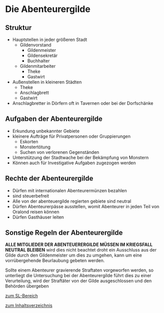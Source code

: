 # Die Abenteurergilde

## Struktur

- Hauptstellen in jeder größeren Stadt
  - Gildenvorstand
    - Gildenmeister
    - Gildensekretär
    - Buchhalter
  - Gildenmitarbeiter
    - Theke
    - Gastwirt
- Außenstellen in kleineren Städten
  - Theke
  - Anschlagbrett
  - Gastwirt
- Anschlagbretter in Dörfern oft in Tavernen oder bei der Dorfschänke

## Aufgaben der Abenteurergilde

- Erkundung unbekannter Gebiete
- kleinere Aufträge für Privatpersonen oder Gruppierungen
  - Eskorten
  - Monstertötung
  - Suchen von verlorenen Gegenständen
- Unterstützung der Stadtwache bei der Bekämpfung von Monstern
- Können auch für Investigative Aufgaben zugezogen werden

## Rechte der Abenteurergilde

- Dürfen mit internationalen Abenteurermünzen bezahlen
- sind steuerbefreit
- Alle von der abenteuergilde regierten gebiete sind neutral
- Dürfen Abenteurerpässe ausstellen, womit Abenteurer in jeden Teil von Oralond reisen können
- Dürfen Gasthäuser leiten

## Sonstige Regeln der Abenteurergilde

**ALLE MITGLIEDER DER ABENTEUERERGILDE MÜSSEN IM KRIEGSFALL NEUTRAL BLEIBEN**
wird dies nicht beachtet droht ein Ausschluss aus der Gilde durch den Gildenmeister um dies zu umgehen, kann um eine vorrübergehende Beurlaubung gebeten werden.

Sollte einem Abenteurer gravierende Straftaten vorgeworfen werden, so unterliegt die Untersuchung bei der Abenteurergilde
führt dies zu einer Verurteilung, wird der Straftäter von der Gilde ausgeschlossen und den Behörden übergeben

[zum SL-Bereich](./Abenteurergilde-SL.md)

[zum Inhaltsverzeichnis](../Contents.md)
